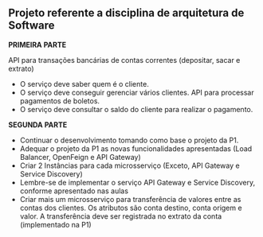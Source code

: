 <h2>Projeto referente a disciplina de arquitetura de Software</h2>



<b>PRIMEIRA PARTE</b>


API para transações bancárias de contas correntes (depositar, sacar e extrato)
- O serviço deve saber quem é o cliente.
- O serviço deve conseguir gerenciar vários clientes.
API para processar pagamentos de boletos.
- O serviço deve consultar o saldo do cliente para realizar o pagamento.
         
<b>SEGUNDA PARTE</b>

- Continuar o desenvolvimento tomando como base o projeto da P1.
-  Adequar o projeto da P1 as novas funcionalidades apresentadas (Load Balancer, OpenFeign e API Gateway)
- Criar 2 Instâncias para cada microsserviço (Exceto, API Gateway e Service Discovery)
- Lembre-se de implementar o serviço API Gateway e Service Discovery, conforme apresentado nas aulas
- Criar mais um microsserviço para transferência de valores entre as contas dos clientes. Os atributos são conta destino, conta origem e valor. A transferência deve ser registrada no extrato da conta (implementado na P1)
          
